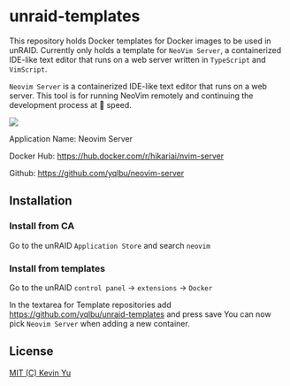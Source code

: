# unraid-templates

This repository holds Docker templates for Docker images to be used in unRAID. Currently only holds a template for `NeoVim Server`, a containerized IDE-like text editor that runs on a web server written in `TypeScript` and `VimScript`.

`Neovim Server` is a containerized IDE-like text editor that runs on a web server. This tool is for running NeoVim remotely and continuing the development process at 🚀 speed.

![](https://github.com/yqlbu/unraid-templates/blob/main/nvim-server/icon.png?raw=true)

Application Name: Neovim Server

Docker Hub: https://hub.docker.com/r/hikariai/nvim-server

Github: https://github.com/yqlbu/neovim-server

## Installation

### Install from CA

Go to the unRAID `Application Store` and search `neovim`

### Install from templates

Go to the unRAID `control panel` -> `extensions` -> `Docker`

In the textarea for Template repositories add https://github.com/yqlbu/unraid-templates and press save
You can now pick `Neovim Server` when adding a new container.

## License

[MIT (C) Kevin Yu](https://github.com/yqlbu/unraid-templates/blob/master/LICENSE)
